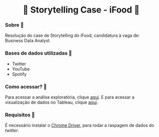 <h1 align='center'> 🍿 Storytelling Case - iFood 🍿</h1>

### Sobre 🍎
Resolução do case de Storytelling do iFood, candidatura à vaga de: Business Data Analyst.

### Bases de dados utilizadas 🍓
* Twitter
* YouTube
* Spotify

### Como acessar? 🍝
Para acessar a análise exploratória, clique [aqui](https://github.com/turquetti/storytelling-case-ifood/blob/main/analise-exploratoria/EDA.ipynb). E para acessar a visualização de dados no Tableau, clique [aqui](https://public.tableau.com/app/profile/gabriela.nunes.turquetti/viz/case-ifood-business-data-analyst/2009-2021).

### Requisitos 🍫
É necessário instalar o [Chrome Driver](https://chromedriver.chromium.org/downloads), para rodar a raspagem de dados do *twitter*.


